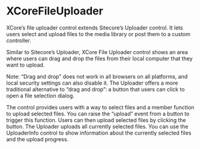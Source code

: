 XCoreFileUploader
=================

XCore’s file uploader control extends Sitecore’s Uploader control. It lets users select and upload files to the media library or post them to a custom controller. 

Similar to Sitecore’s Uploader, XCore File Uploader control shows an area where users can drag and drop the files from their local computer that they want to upload.  

Note: “Drag and drop” does not work in all browsers on all platforms, and local security settings can also disable it. The Uploader offers a more traditional alternative to “drag and drop”: a button that users can click to open a file selection dialog. 

The control provides users with a way to select files and a member function to upload selected files. You can raise the “upload” event from a button to trigger this function. Users can then upload selected files by clicking the button. The Uploader uploads all currently selected files. You can use the UploaderInfo control to show information about the currently selected files and the upload progress.
